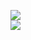 [![](https://img.shields.io/badge/Made%20With-Github%20Spray-lightgrey.svg?style=for-the-badge&logo=github)](https://github.com/Annihil/github-spray#16054)  
[![](https://i.imgur.com/2DrTn0Z.gif)](https://github.com/Annihil/github-spray)
